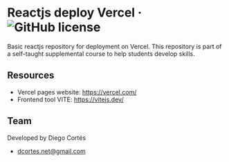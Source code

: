 # Reactjs deploy Vercel &middot; ![GitHub license](https://img.shields.io/badge/license-MIT-blue.svg)

Basic reactjs repository for deployment on Vercel. This repository is part of a self-taught supplemental course to help students develop skills.

## Resources

- Vercel pages website: https://vercel.com/
- Frontend tool VITE: https://vitejs.dev/

## Team

Developed by Diego Cortés

- dcortes.net@gmail.com